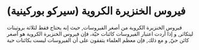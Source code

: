 # فيروس الخنزيرة الكروية (سيركو بوركينية)

فيروس الخنزيرة الكروية من أصغر الفيروسات, حيث إنه يحتاج فقط لثلاثة بروتينات
ليتكاثر, و إذا أردت اعتبار الفيروسات كائنات حيّة، فإن فيروس الخنزيرة الكروية هو
أصغر كائن حيّ, و مع ذلك, فإن معظم العلماء يتفقون على أن الفيروسات ليست بكائنات
حية
